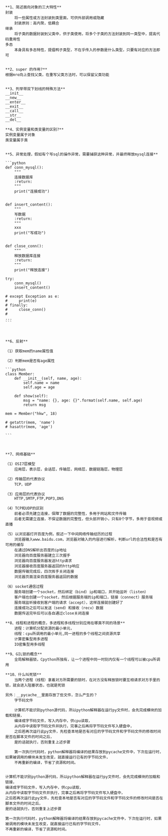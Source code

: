     **1、简述面向对象的三大特性**
    封装
        将一些属性或方法封装到类里面，可供外部调用或隐藏
        封装原则：高内聚，低耦合
    继承
        将子类的数据封装到父类中，供子类使用，将多个子类的方法封装到同一类型中，提高代码重用性
    多态
        本身具有多态特性，提倡鸭子类型，不在乎传入的参数是什么类型，只要有对应的方法即可
    
    
    **2、super 的作用?**
    根据mro向上查找父类，在重写父类方法时，可以保留父类功能
    
    
    **3、列举带双下划线的特殊方法**
    __init__
    __new__
    __enter__
    __exit__
    __call__
    __str__
    __del__
    
    **4、实例变量和类变量的区别?**
    实例变量属于对象
    类变量属于类
    
    
    **5、异常处理，假如有个写sql的操作异常，需要捕获这种异常，并最终释放mysql连接**
    
    ```python
    def conn_mysql():
        """
        连接数据库
        :return: 
        """
        print("连接成功")
    
    
    def insert_content():
        """
        写数据
        :return: 
        """
        xxx
        print("写成功")
    
    
    def close_conn():
        """
        释放数据库连接
        :return: 
        """
        print("释放连接")
    
    try:
        conn_mysql()
        insert_content()
    
    # except Exception as e:
    #     print(e)
    # finally:
    #     close_conn()
    #
    ...
    ```
    
    
    
    **6、反射**
    
    （1）获取mem的name属性值
    
    （2）判断mem是否有age属性
    
    ```python
    class Member:
        def __init__(self, name, age):
            self.name = name
            self.age = age
    
        def show(self):
            msg = "name: {}, age: {}".format(self.name, self.age)
            return msg
    
    mem = Member("hkw", 18)
    
    # getattr(mem, 'name')
    # hasattr(mem, 'age')
    
    ```
    
    
    
    **7、网络基础**
    
    （1）OSI7层模型
        应用层，表示层，会话层，传输层，网络层，数据链路层，物理层
    
    （2）传输层的代表协议
        TCP，UDP
    
    （3）应用层的代表协议
        HTTP,SMTP,FTP,POP3,DNS
    
    （4）TCP和UDP的区别
        前者必须先建立连接，保障了数据的完整性，多用于网站和文件传输
        后者无需建立连接，不保证数据的完整性，但头部开销小，只有8个字节，多用于音视频或直播
    
    （5）以浏览器打开百度为例，叙述一下中间网络传输经历的过程
        浏览器输入www.baidu.com，浏览器对输入的内容进行解析，判断url的合法性和是否有可用的缓存
        在通过DNS解析出百度的ip地址
        浏览器向百度服务器建立三次握手
        浏览器向百度服务器发送http请求
        浏览器接收百度服务器返回的http响应
        数据传输完成后，四次挥手关闭连接
        浏览器页面渲染百度服务器返回的数据
    
    （6）socket通信过程
        服务端创建一个socket，然后绑定（bind）ip和端口，并开始监听（listen）
        客户端也创建一个socket，然后根据服务端的ip和端口，链接（connect）服务端
        服务端监听接收到客户端的请求（accept），这样连接就创建好了
        连接成功之后可以发送（send）和接收（recv）数据
        数据传送完毕后可以各自通过close关闭连接
    
    **8、线程和进程的概念，多进程和多线程分别应用在哪类不同的场景**
        进程：计算机分配资源的最小单元，
        线程：cpu所调用的最小单元,同一进程的多个线程之间资源共享
        计算密集型用多进程
        IO密集型用多线程
    
    **9、GIL锁的概念**
        全局解释器锁，Cpython所独有，让一个进程中同一时刻内仅有一个线程可以被cpu所调用
    
    **10、什么叫死锁**
        当两个进程（线程）拿着对方所需要的锁时，在对方没有释放锁时要互相请求对方手里的锁，就会进入阻塞状态，也就是死锁
    
    另外：__pycache__里面存放了些文件，怎么产生的？
        字节码文件
    
        计算机不能识别python源代码，所以python解释器在运行py文件时，会先完成模块的加载和链接，
        编译成字节码文件，写入内存中，供cpu读取，
        从内存中读取字节码文件并执行，完事之后再将字节码文件写入硬盘中，
        之后若再次运行此py文件，先检查本地是否有对应的字节码文件和字节码文件的修改时间是否在脚本文件的时间之后，
        是的话就执行，否则重复上述步骤
    
        第一次执行代码时，python解释器将编译的结果存放到pycache文件中，下次在运行时，如果被调用的模块未发生改变，就直接运行已有的字节码文件，
        不再重新的编译，节省了资源和时间。
    
    
    计算机不能识别python源代码，所以python解释器在运行py文件时，会先完成模块的加载和链接，
    编译成字节码文件，写入内存中，供cpu读取，
    从内存中读取字节码文件并执行，完事之后再将字节码文件写入硬盘中，
    之后若再次运行此py文件，先检查本地是否有对应的字节码文件和字节码文件的修改时间是否在脚本文件的时间之后，
    是的话就执行，否则重复上述步骤
    
    第一次执行代码时，python解释器将编译的结果存放到pycache文件中，下次在运行时，如果被调用的模块未发生改变，就直接运行已有的字节码文件，
    不再重新的编译，节省了资源和时间。
